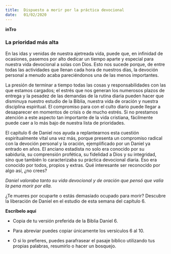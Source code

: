 ```yaml
---
title:  Dispuesto a morir por la práctica devocional
date:   01/02/2020
---
```


**inTro**

### La prioridad más alta

En las idas y venidas de nuestra ajetreada vida, puede que, en infinidad de ocasiones, pasemos por alto dedicar un tiempo aparte y especial para nuestra vida devocional a solas con Dios. Esto nos sucede porque, de entre todas las actividades que llenan cada hora de nuestros días, la devoción personal a menudo acaba pareciéndonos una de las menos importantes.

La presión de terminar a tiempo todas las cosas y responsabilidades con las que estamos cargados; el estrés que nos generan los numerosos plazos de entrega y la pesadez de las demandas de la rutina diaria pueden hacer que disminuya nuestro estudio de la Biblia, nuestra vida de oración y nuestra disciplina espiritual. El compromiso para con el culto diario puede llegar a desaparecer en momentos de crisis o de mucho estrés. Si no prestamos atención a este aspecto tan importante de la vida cristiana, fácilmente puede caer a lo más bajo de nuestra lista de prioridades.

El capítulo 6 de Daniel nos ayuda a replantearnos esta cuestión espiritualmente vital una vez más, porque presenta un compromiso radical con la devoción personal y la oración, ejemplificado por un Daniel ya entrado en años. El anciano estadista no solo era conocido por su sabiduría, su comprensión profética, su fidelidad a Dios y su integridad, sino que también lo caracterizaba su práctica devocional diaria. Eso era conocido por todos, propios y extras. Qué interesante ser reconocido por algo así, ¿no crees?

_Daniel valoraba tanto su vida devocional y de oración que pensó que valía la pena morir por ella._

¿Te mueres por ocuparte o estás demasiado ocupado para morir? Descubre la liberación de Daniel en el estudio de esta semana del capítulo 6.

**Escríbelo aquí**

- Copia de tu versión preferida de la Biblia Daniel 6.

- Para abreviar puedes copiar únicamente los versículos 6 al 10.

- O si lo prefieres, puedes parafrasear el pasaje bíblico utilizando tus propias palabras, resumirlo o hacer un bosquejo.
